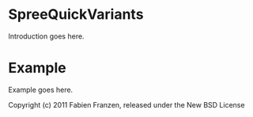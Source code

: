 SpreeQuickVariants
==================

Introduction goes here.


Example
=======

Example goes here.


Copyright (c) 2011 Fabien Franzen, released under the New BSD License
